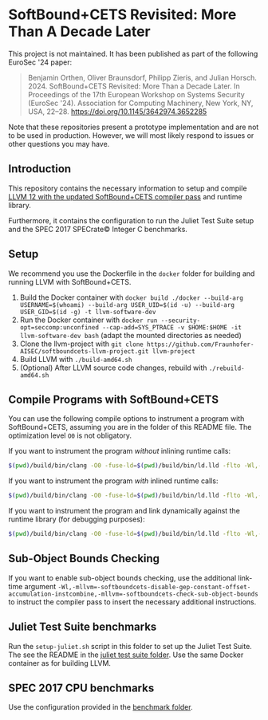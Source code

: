 # SoftBound+CETS Revisited: More Than A Decade Later

This project is not maintained. It has been published as part of the following EuroSec '24 paper: 

> Benjamin Orthen, Oliver Braunsdorf, Philipp Zieris, and Julian Horsch. 2024. SoftBound+CETS Revisited: More Than a Decade Later. In Proceedings of the 17th European Workshop on Systems Security (EuroSec '24). Association for Computing Machinery, New York, NY, USA, 22–28. https://doi.org/10.1145/3642974.3652285

Note that these repositories present a prototype implementation and are not to be used in production.
However, we will most likely respond to issues or other questions you may have.

## Introduction

This repository contains the necessary information to setup and compile [LLVM 12 with the updated SoftBound+CETS compiler pass](https://github.com/Fraunhofer-AISEC/softboundcets-llvm-project.git) and runtime library.

Furthermore, it contains the configuration to run the Juliet Test Suite setup and the SPEC 2017 SPECrate© Integer C benchmarks.

## Setup

We recommend you use the Dockerfile in the `docker` folder for building and running LLVM with SoftBound+CETS.
1. Build the Docker container with `docker build ./docker --build-arg USERNAME=$(whoami) --build-arg USER_UID=$(id -u) --build-arg USER_GID=$(id -g) -t llvm-software-dev`
2. Run the Docker container with `docker run --security-opt=seccomp:unconfined --cap-add=SYS_PTRACE -v $HOME:$HOME -it llvm-software-dev bash` (adapt the mounted directories as needed)
3. Clone the llvm-project with `git clone https://github.com/Fraunhofer-AISEC/softboundcets-llvm-project.git llvm-project`
4. Build LLVM with `./build-amd64.sh`
5. (Optional) After LLVM source code changes, rebuild with `./rebuild-amd64.sh`

## Compile Programs with SoftBound+CETS

You can use the following compile options to instrument a program with SoftBound+CETS, assuming you are in the folder of this README file. The optimization level `O0` is not obligatory.

If you want to instrument the program *without* inlining runtime calls:

```bash
$(pwd)/build/bin/clang -O0 -fuse-ld=$(pwd)/build/bin/ld.lld -flto -Wl,-mllvm=-load=$(pwd)/build/lib/LLVMSoftBoundCETSLTO.so,--whole-archive,-L$(pwd)/build/lib/clang/12.0.1/lib/linux,-Bstatic,-lclang_rt.softboundcets-x86_64,-Bdynamic,--no-whole-archive test.c
```

If you want to instrument the program *with* inlined runtime calls:

```bash
$(pwd)/build/bin/clang -O0 -fuse-ld=$(pwd)/build/bin/ld.lld -flto -Wl,-mllvm=-load=$(pwd)/build/lib/LLVMSoftBoundCETSLTO.so,-mllvm=-softboundcets-inline-rtlib-functions,--whole-archive,-L$(pwd)/build/lib/clang/12.0.1/lib/linux,-Bstatic,-lclang_rt.softboundcets_inlining-x86_64,-Bdynamic,--no-whole-archive test.c
```

If you want to instrument the program and link dynamically against the runtime library (for debugging purposes):

```bash
$(pwd)/build/bin/clang -O0 -fuse-ld=$(pwd)/build/bin/ld.lld -flto -Wl,-mllvm=-load=$(pwd)/build/lib/LLVMSoftBoundCETSLTO.so -Wl,-rpath=$(pwd)/build/lib/clang/12.0.1/lib/linux/,-L$(pwd)/build/lib/clang/12.0.1/lib/linux/,-lclang_rt.softboundcets-x86_64 test.c
```

## Sub-Object Bounds Checking

If you want to enable sub-object bounds checking, use the additional link-time argument `-Wl,-mllvm=-softboundcets-disable-gep-constant-offset-accumulation-instcombine,-mllvm=-softboundcets-check-sub-object-bounds` to instruct the compiler pass to insert the necessary additional instructions.

## Juliet Test Suite benchmarks

Run the `setup-juliet.sh` script in this folder to set up the Juliet Test Suite. 
The see the README in the [juliet test suite folder](./juliet-test-suite-c). Use the same Docker container as for building LLVM.


## SPEC 2017 CPU benchmarks

Use the configuration provided in the [benchmark folder](./SPEC-benchmark-configs/).
